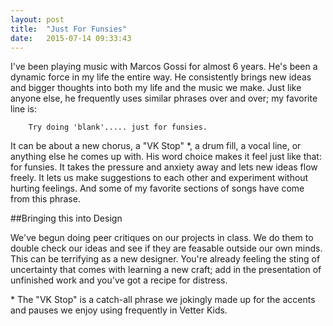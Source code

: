 ```yaml
---
layout: post
title:  "Just For Funsies"
date:   2015-07-14 09:33:43
---
```

I've been playing music with Marcos Gossi for almost 6 years. He's been a dynamic force in my life the entire way. He consistently brings new ideas and bigger thoughts into both my life and the music we make. Just like anyone else, he frequently uses similar phrases over and over; my favorite line is:
<!--excerpt break-->

        Try doing 'blank'..... just for funsies.

It can be about a new chorus, a "VK Stop" &#42;, a drum fill, a vocal line, or anything else he comes up with. His word choice makes it feel just like that: for funsies. It takes the pressure and anxiety away and lets new ideas flow freely. It lets us make suggestions to each other and experiment without hurting feelings. And some of my favorite sections of songs have come from this phrase. 

##Bringing this into Design

We've begun doing peer critiques on our projects in class. We do them to double check our ideas and see if they are feasable outside our own minds. This can be terrifying as a new designer. You're already feeling the sting of uncertainty that comes with learning a new craft; add in the presentation of unfinished work and you've got a recipe for distress. 








&#42; The "VK Stop" is a catch-all phrase we jokingly made up for the accents and pauses we enjoy using frequently in Vetter Kids.